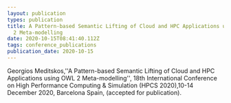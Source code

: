 ```yaml
---
layout: publication
types: publication
title: A Pattern-based Semantic Lifting of Cloud and HPC Applications using OWL
  2 Meta-modelling
date: 2020-10-15T08:41:40.112Z
tags: conference_publications
publication_date: 2020-10-15
---
```

Georgios Meditskos,''A Pattern-based Semantic Lifting of Cloud and HPC Applications using OWL 2 Meta-modelling'', 18th International Conference on High Performance Computing & Simulation (HPCS 2020),10-14 December 2020, Barcelona Spain, (accepted for publication).